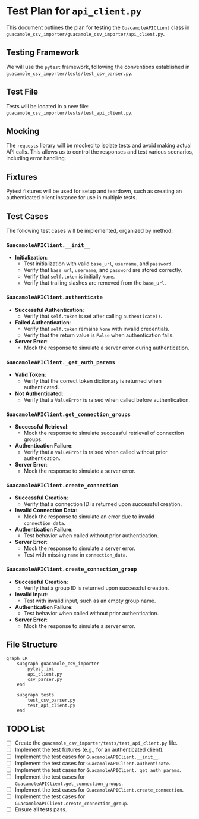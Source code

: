 # Test Plan for `api_client.py`

This document outlines the plan for testing the `GuacamoleAPIClient` class in `guacamole_csv_importer/guacamole_csv_importer/api_client.py`.

## Testing Framework

We will use the `pytest` framework, following the conventions established in `guacamole_csv_importer/tests/test_csv_parser.py`.

## Test File

Tests will be located in a new file: `guacamole_csv_importer/tests/test_api_client.py`.

## Mocking

The `requests` library will be mocked to isolate tests and avoid making actual API calls.  This allows us to control the responses and test various scenarios, including error handling.

## Fixtures

Pytest fixtures will be used for setup and teardown, such as creating an authenticated client instance for use in multiple tests.

## Test Cases

The following test cases will be implemented, organized by method:

### `GuacamoleAPIClient.__init__`

*   **Initialization**:
    *   Test initialization with valid `base_url`, `username`, and `password`.
    *   Verify that `base_url`, `username`, and `password` are stored correctly.
    *   Verify that `self.token` is initially `None`.
    *   Verify that trailing slashes are removed from the `base_url`.

### `GuacamoleAPIClient.authenticate`

*   **Successful Authentication**:
    *   Verify that `self.token` is set after calling `authenticate()`.
*   **Failed Authentication**:
    *   Verify that `self.token` remains `None` with invalid credentials.
    *   Verify that the return value is `False` when authentication fails.
*   **Server Error**:
    *   Mock the response to simulate a server error during authentication.

### `GuacamoleAPIClient._get_auth_params`

*   **Valid Token**:
    *   Verify that the correct token dictionary is returned when authenticated.
*   **Not Authenticated**:
    *   Verify that a `ValueError` is raised when called before authentication.

### `GuacamoleAPIClient.get_connection_groups`

*   **Successful Retrieval**:
    *   Mock the response to simulate successful retrieval of connection groups.
*   **Authentication Failure**:
    *   Verify that a `ValueError` is raised when called without prior authentication.
*   **Server Error**:
    *   Mock the response to simulate a server error.

### `GuacamoleAPIClient.create_connection`

*   **Successful Creation**:
    *   Verify that a connection ID is returned upon successful creation.
*   **Invalid Connection Data**:
    *   Mock the response to simulate an error due to invalid `connection_data`.
*   **Authentication Failure**:
    *   Test behavior when called without prior authentication.
*   **Server Error**:
    *   Mock the response to simulate a server error.
    *   Test with missing `name` in `connection_data`.

### `GuacamoleAPIClient.create_connection_group`

*   **Successful Creation**:
    *   Verify that a group ID is returned upon successful creation.
*   **Invalid Input**:
    *   Test with invalid input, such as an empty group name.
*   **Authentication Failure**:
    *   Test behavior when called without prior authentication.
*   **Server Error**:
    *   Mock the response to simulate a server error.

## File Structure
```mermaid
graph LR
    subgraph guacamole_csv_importer
        pytest.ini
        api_client.py
        csv_parser.py
    end

    subgraph tests
        test_csv_parser.py
        test_api_client.py
    end
```

## TODO List

- [ ] Create the `guacamole_csv_importer/tests/test_api_client.py` file.
- [ ] Implement the test fixtures (e.g., for an authenticated client).
- [ ] Implement the test cases for `GuacamoleAPIClient.__init__`.
- [ ] Implement the test cases for `GuacamoleAPIClient.authenticate`.
- [ ] Implement the test cases for `GuacamoleAPIClient._get_auth_params`.
- [ ] Implement the test cases for `GuacamoleAPIClient.get_connection_groups`.
- [ ] Implement the test cases for `GuacamoleAPIClient.create_connection`.
- [ ] Implement the test cases for `GuacamoleAPIClient.create_connection_group`.
- [ ] Ensure all tests pass.

